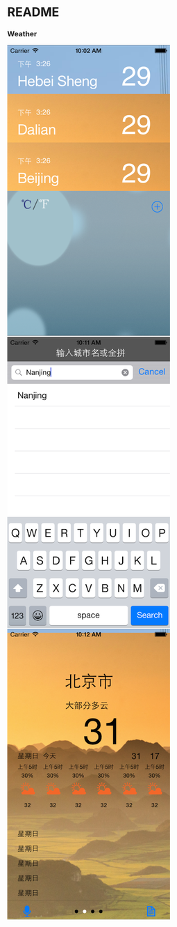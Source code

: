 # README #
### Weather ###

![](https://github.com/FiveDay/Weather/blob/animationbranch/ScreenShots/1.png)
![](https://github.com/FiveDay/Weather/blob/animationbranch/ScreenShots/2.png)
![](https://github.com/FiveDay/Weather/blob/animationbranch/ScreenShots/3.png)
